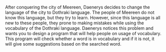 After conquering the city of Meereen, Daenerys decides to change the language of the city to Dothraki language. 
The people of Meereen do not know this language, but they try to learn. 
However, since this language is all new to these people, they prone to making mistakes while using the vocabulary of the Dothraki language. 
Daenerys notices this problem and wants you to design a program that will help people on usage of vocabulary. 
This program will check whether a word is in vocabulary and if it is not, it will give some suggestions based on the searched word.